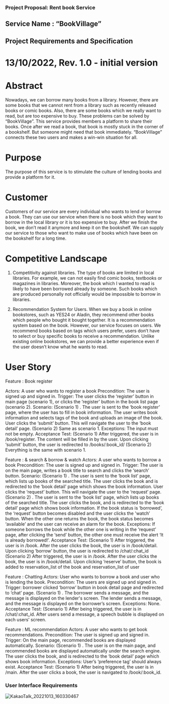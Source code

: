 ### Project Proposal: Rent book Service



## Service Name : “BookVillage”

## Project Requirements and Specification

# 13/10/2022, Rev. 1.0 - initial version

# Abstract

 Nowadays, we can borrow many books from a library. However, there are some books that we cannot rent from a library such as recently released books or comic books. Also, there are some books which we really want to read, but are too expensive to buy.
 These problems can be solved by “BookVillage”. This service provides members a platform to share their books. Once after we read a book, that book is mostly stuck in the corner of a bookshelf. But someone might need that book immediately. “BookVillage” connects these two users and makes a win-win situation for all.

# Purpose

The purpose of this service is to stimulate the culture of lending books and provide a platform for it.

# Customer

Customers of our service are every individual who wants to lend or borrow a book. They can use our service when there is no book which they want to borrow in the local library or it is too expensive to buy. After we finish the book, we don’t read it anymore and keep it on the bookshelf. We can supply our service to those who want to make use of books which have been on the bookshelf for a long time.

# Competitive Landscape

1. Competitivity against libraries. 
The type of books are limited in local libraries. For example, we can not easily find comic books, textbooks or magazines in libraries. Moreover, the book which I wanted to read is likely to have been borrowed already by someone. Such books which are produced personally not officially would be impossible to borrow in libraries. 

2. Recommendation System for Users.
When we buy a book in online bookstores, such as YES24 or Aladin, they recommend other books which people who bought it bought together. It is a recommendation system based on the book. However, our service focuses on users. We recommend books based on tags which users prefer, users don’t have to select or buy specific books to receive a recommendation. Unlike existing online bookstores, we can provide a better experience even if the user doesn’t know what he wants to read. 

# User Story

Feature : Book register

Actors: A user who wants to register a book
Precondition: The user is signed up and signed in.
Trigger: The user clicks the ‘register’ button in main page (scenario 1), or clicks the ‘register’ button in the book list page (scenario 2).
Scenario:
(Scenario 1) .
The user is sent to the ‘book register’ page, where the user has to fill in book information.
The user writes book information and selects tags of the book and uploads an image of the book.
User clicks the ‘submit’ button. This will navigate the user to the ‘book detail’ page.
(Scenario 2)
Same as scenario 1.
Exceptions:
The input must not be empty.
Acceptance Test:
(Scenario 1)
After triggered, the user is in /book/register.
The content will be filled in by the user.
Upon clicking ‘submit’ button, the user is redirected to /books/:book_id/
(Scenario 2)
Everything is the same with scenario 1.
 
Feature :  & search & borrow & watch
Actors: A user who wants to borrow a book
Precondition: The user is signed up and signed in.
Trigger: The user is on the main page, writes a book title to search and clicks the ‘search’ button.
Scenario:
(Scenario 1) .
The user is sent to the ‘book list’ page, which lists up books of the searched title.
The user clicks the book and is redirected to the ‘book detail’ page which shows the book information.
User clicks the ‘request’ button. This will navigate the user to the ‘request’ page.
(Scenario 2) .
The user is sent to the ‘book list’ page, which lists up books of the searched title.
The user clicks the book, and is redirected to the ‘book detail’ page which shows book information.
If the book status is ‘borrowed’, the ‘request’ button becomes disabled and the user clicks the 'watch’ button. 
When the other one returns the book, the book status becomes ‘available’ and the user can receive an alarm for the book.
Exceptions:
If someone borrows the book while the other one is writing in the ‘request’ page, after clicking the ‘send’ button, the other one must receive the alert ‘It is already borrowed!’.
Acceptance Test:
(Scenario 1)
After triggered, the user is in /book.
After the user clicks the book, the user is in /book/detail.
Upon clicking ‘borrow’ button, the user is redirected to /chat/:chat_id
(Scenario 2)
After triggered, the user is in /book.
After the user clicks the book, the user is in /book/detail.
Upon clicking ‘reserve’ button, the book is added to reservation_list of the book and reservation_list of user
 
 
Feature :  Chatting
Actors: User who wants to borrow a book and user who is lending the book.
Precondition: The users are signed up and signed in.
Trigger:  borrower clicked ‘borrow’ button in book detail page and redirected to ‘chat’ page.
(Scenario 1) .
The borrower sends a message, and the message is displayed on the lender's screen.
The lender sends a message, and the message is displayed on the borrower’s screen.
Exceptions:
None.
Acceptance Test:
(Scenario 1)
After being triggered, the user is in /chat/:chat_id.
After users send a message, a speech bubble is displayed on each users’ screen.
 
 
Feature :  ML recommendation
Actors: A user who wants to get book recommendations.
Precondition: The user is signed up and signed in.
Trigger:  On the main page, recommended books are displayed automatically.
Scenario:
(Scenario 1) .
The user is on the main page, and recommended books are displayed automatically under the search engine.
The user clicks the book, and is redirected to the ‘book detail’ page which shows book information.
Exceptions:
User’s ‘preference tag’ should always exist.
Acceptance Test:
(Scenario 1)
After being triggered, the user is in /main.
After the user clicks a book, the user is navigated to /book/:book_id.

### User Interface Requirements
![KakaoTalk_20221013_160330467](https://user-images.githubusercontent.com/107753635/195527927-f5cf6237-d5e0-411d-b943-3b7f1369e8d7.png)
